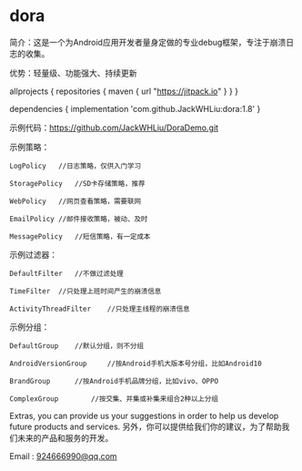 # dora

简介：这是一个为Android应用开发者量身定做的专业debug框架，专注于崩溃日志的收集。

优势：轻量级、功能强大、持续更新

allprojects {
    repositories {
        maven { url "https://jitpack.io" }
    }
}

dependencies {
    implementation 'com.github.JackWHLiu:dora:1.8'
}

示例代码：https://github.com/JackWHLiu/DoraDemo.git

示例策略：					

	LogPolicy	//日志策略，仅供入门学习
					
	StoragePolicy	//SD卡存储策略，推荐
	
	WebPolicy	//网页查看策略，需要联网
	
	EmailPolicy	//邮件接收策略，被动、及时
	
	MessagePolicy	//短信策略，有一定成本

示例过滤器：

	DefaultFilter 	//不做过滤处理
	
	TimeFilter	//只处理上班时间产生的崩溃信息	
	
	ActivityThreadFilter	//只处理主线程的崩溃信息

示例分组：
	
	DefaultGroup 	//默认分组，则不分组
	
	AndroidVersionGroup 	//按Android手机大版本号分组，比如Android10
	
	BrandGroup		//按Android手机品牌分组，比如vivo、OPPO
	
	ComplexGroup		//按交集、并集或补集来组合2种以上分组
	
Extras, you can provide us your suggestions in order to help us develop future products and services.
另外，你可以提供给我们你的建议，为了帮助我们未来的产品和服务的开发。

Email : 924666990@qq.com
